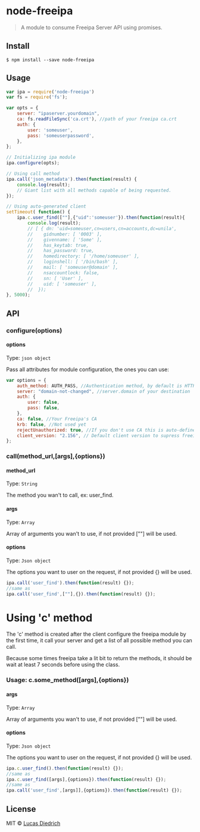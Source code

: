 # node-freeipa

> A module to consume Freeipa Server API using promises.


## Install

```
$ npm install --save node-freeipa
```

## Usage

```js
var ipa = require('node-freeipa')
var fs = require('fs');

var opts = { 
	server: "ipaserver.yourdomain",
	ca: fs.readFileSync('ca.crt'), //path of your freeipa ca.crt
	auth: {
		user: 'someuser',
		pass: 'someuserpassword',
	},
};

// Initializing ipa module
ipa.configure(opts);

// Using call method
ipa.call('json_metadata').then(function(result) {
 	console.log(result);
 	// Giant list with all methods capable of being requested.
});

// Using auto-generated client
setTimeout( function() { 
	ipa.c.user_find([""],{"uid":'someuser'}).then(function(result){
		console.log(result);
		// [ { dn: 'uid=someuser,cn=users,cn=accounts,dc=unila',
		//    gidnumber: [ '0003' ],
		//    givenname: [ 'Some' ],
		//    has_keytab: true,
		//    has_password: true,
		//    homedirectory: [ '/home/someuser' ],
		//    loginshell: [ '/bin/bash' ],
		//    mail: [ 'someuser@domain' ],
		//    nsaccountlock: false,
		//    sn: [ 'User' ],
		//    uid: [ 'someuser' ],
		//	});
}, 5000);

```


## API

### configure(options)

#### options

Type: `json object`

Pass all attributes for module configuration, the ones you can use:
```js
var options = {
	auth_method: AUTH_PASS, //Authentication method, by default is HTTP
	server: "domain-not-changed", //server.domain of your destination
	auth: {
		user: false,
		pass: false,
	},
	ca: false, //Your Freeipa's CA
	krb: false, //Not used yet
	rejectUnauthorized: true, //If you don't use CA this is auto-defined as false.
	client_version: "2.156", // Default client version to supress freeipa warning message. 
};
```

### call(method_url,[args],{options})

#### method_url

Type: `String`

The method you wan't to call, ex: user_find.

#### args

Type: `Array`

Array of arguments you wan't to use, if not provided [""] will be used.

#### options

Type: `Json object`

The options you want to user on the request, if not provided {} will be used.

```js
ipa.call('user_find').then(function(result) {});
//same as
ipa.call('user_find',[""],{}).then(function(result) {});
```

# Using 'c' method
The 'c' method is created after the client configure the freeipa module by the first time, it call your server and get a list of all possible method you can call. 

Because some times freeipa take a lit bit to return the methods, it should be wait at least 7 seconds before using the class.
### Usage: c.some_method([args],{options})

#### args

Type: `Array`

Array of arguments you wan't to use, if not provided [""] will be used.

#### options

Type: `Json object`

The options you want to user on the request, if not provided {} will be used.

```js
ipa.c.user_find().then(function(result) {});
//same as
ipa.c.user_find([args],{options}).then(function(result) {});
//same as
ipa.call('user_find',[args]],{options}).then(function(result) {});
```

## License

MIT © [Lucas Diedrich](https://github.com/lucasdiedrich)
